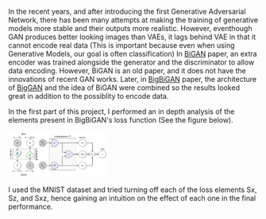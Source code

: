 In the recent years, and after introducing the first Generative Adversarial Network, there has been many attempts at making the training of generative models more stable and their outputs more realistic. However, eventhough GAN produces better looking images than VAEs, it lags behind VAE in that it cannot encode real data (This is important because even when using Generative Models, our goal is often classification)
In [BiGAN](https://arxiv.org/abs/1605.09782) paper, an extra encoder was trained alongside the generator and the discriminator to allow data encoding. However, BiGAN is an old paper, and it does not have the innovations of recent GAN works. Later, in [BigBiGAN](https://arxiv.org/abs/1907.02544) paper, the architecture of [BigGAN](https://arxiv.org/abs/1809.11096) and the idea of BiGAN were combined so the results looked great in addition to the possiblity to encode data. 

In the first part of this project, I performed an in depth analysis of the elements present in BigBiGAN's loss function (See the figure below). 

<img src="imgs/bigbiganloss.png" data-canonical-src="imgs/bigbiganloss.png" width="200" />

I used the MNIST dataset and tried turning off each of the loss elements Sx, Sz, and Sxz, hence gaining an intuition on the effect of each one in the final performance.


